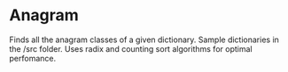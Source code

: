 Anagram
=======

Finds all the anagram classes of a given dictionary. Sample dictionaries in the /src folder. Uses radix and counting sort algorithms for optimal perfomance.
